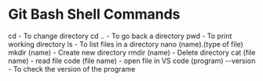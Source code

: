 # Git Bash Shell Commands
cd - To change directory
cd .. - To go back a directory
pwd - To print working directory
ls - To list files in a directory
nano (name).(type of file)
mkdir (name) - Create new directory
rmdir (name) - Delete directory
cat (file name) - read file
code (file name) - open file in VS code
(program) --version - To check the version of the programe


